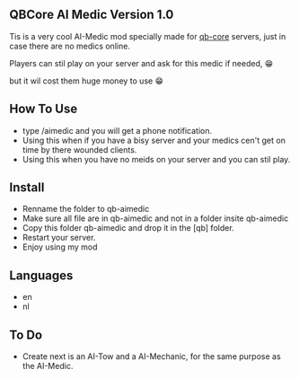 ## QBCore AI Medic Version 1.0
Tis is a very cool AI-Medic mod specially made for [qb-core](https://github.com/qbcore-framework/qb-core) servers, 
just in case there are no medics online.

Players can stil play on your server and ask for this medic if needed, 😁 

but it wil cost them huge money to use 😁



## How To Use
- type /aimedic and you will get a phone notification.
- Using this when if you have a bisy server and your medics cen't get on time by there wounded clients.
- Using this when you have no meids on your server and you can stil play.


## Install
- Renname the folder to qb-aimedic
- Make sure all file are in qb-aimedic and not in a folder insite qb-aimedic
- Copy this folder qb-aimedic and drop it in the [qb] folder.
- Restart your server.
- Enjoy using my mod

## Languages
- en
- nl

## To Do
- Create next is an AI-Tow and a AI-Mechanic, for the same purpose as the AI-Medic.
